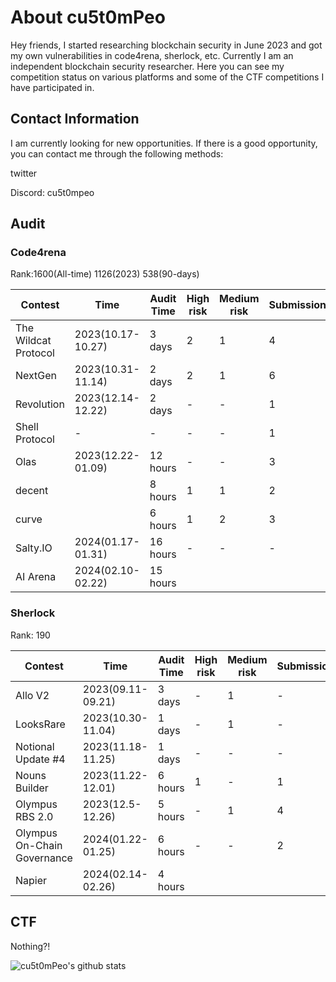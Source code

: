 # About cu5t0mPeo

Hey friends, I started researching blockchain security in June 2023 and got my own vulnerabilities in code4rena, sherlock, etc. Currently I am an independent blockchain security researcher. Here you can see my competition status on various platforms and some of the CTF competitions I have participated in.

## Contact Information

I am currently looking for new opportunities. If there is a good opportunity, you can contact me through the following methods:

twitter



Discord: cu5t0mpeo



## Audit

### Code4rena

Rank:1600(All-time) 1126(2023) 538(90-days)

| Contest              | Time              | Audit Time | High risk | Medium risk | Submission | Rank | Security | nSloc | Status |
| -------------------- | ----------------- | ---------- | --------- | ----------- | ---------- | ---- | -------- | ----- | ------ |
| The Wildcat Protocol | 2023(10.17-10.27) | 3 days     | 2         | 1           | 4          | -    | N        |       | END    |
| NextGen              | 2023(10.31-11.14) | 2 days     | 2         | 1           | 6          | -    | N        |       | END    |
| Revolution           | 2023(12.14-12.22) | 2 days     | -         | -           | 1          | -    | N        |       | END    |
| Shell Protocol       | -                 | -          | -         | -           | 1          | -    | Y        | 993   | END    |
| Olas                 | 2023(12.22-01.09) | 12 hours   | -         | -           | 3          | -    | N        | 3817  | END    |
| decent               |                   | 8 hours    | 1         | 1           | 2          | -    | N        |       | END    |
| curve                |                   | 6 hours    | 1         | 2           | 3          | -    | N        |       | END    |
| Salty.IO             | 2024(01.17-01.31) | 16 hours   | -         | -           | -          | -    | N        | 3288  | TBC    |
| AI Arena             | 2024(02.10-02.22) | 15 hours   |           |             |            |      |          | 1271  | Active |

### Sherlock

Rank: 190

| Contest                     | Time              | Audit Time | High risk | Medium risk | Submission | Rank   | Security | nSloc | Status |
| --------------------------- | ----------------- | ---------- | --------- | ----------- | ---------- | ------ | -------- | ----- | ------ |
| Allo V2                     | 2023(09.11-09.21) | 3 days     | -         | 1           | -          | -      | N        |       | END    |
| LooksRare                   | 2023(10.30-11.04) | 1 days     | -         | 1           | -          | -      | N        |       | END    |
| Notional Update #4          | 2023(11.18-11.25) | 1 days     | -         | -           | -          | -      | N        |       | END    |
| Nouns Builder               | 2023(11.22-12.01) | 6 hours    | 1         | -           | 1          | 15/297 | N        |       | END    |
| Olympus RBS 2.0             | 2023(12.5-12.26)  | 5 hours    | -         | 1           | 4          | 19/261 | N        |       | END    |
| Olympus On-Chain Governance | 2024(01.22-01.25) | 6 hours    | -         | -           | 2          | -      | N        |       | END    |
| Napier                      | 2024(02.14-02.26) | 4 hours    |           |             |            |        |          | 2050  | Active |

## CTF

Nothing?!
<!--
**cu5t0mPeo/cu5t0mPeo** is a ✨ _special_ ✨ repository because its `README.md` (this file) appears on your GitHub profile.

Here are some ideas to get you started:

- 🔭 I’m currently working on ...
- 🌱 I’m currently learning ...
- 👯 I’m looking to collaborate on ...
- 🤔 I’m looking for help with ...
- 💬 Ask me about ...
- 📫 How to reach me: ...
- 😄 Pronouns: ...
- ⚡ Fun fact: ...
--> 
![cu5t0mPeo's github stats](https://github-readme-stats.vercel.app/api?username=cu5t0mPeo&show_icons=true&hide_border=true)
